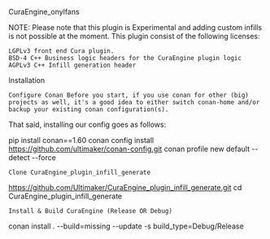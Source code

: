 CuraEngine_onylfans

NOTE: Please note that this plugin is Experimental and adding custom infills is not possible at the moment. This plugin consist of the following licenses:

    LGPLv3 front end Cura plugin.
    BSD-4 C++ Business logic headers for the CuraEngine plugin logic
    AGPLv3 C++ Infill generation header

Installation

    Configure Conan Before you start, if you use conan for other (big) projects as well, it's a good idea to either switch conan-home and/or backup your existing conan configuration(s).

That said, installing our config goes as follows:

pip install conan==1.60
conan config install https://github.com/ultimaker/conan-config.git
conan profile new default --detect --force

    Clone CuraEngine_plugin_infill_generate

https://github.com/Ultimaker/CuraEngine_plugin_infill_generate.git
cd CuraEngine_plugin_infill_generate

    Install & Build CuraEngine (Release OR Debug)

conan install . --build=missing --update -s build_type=Debug/Release